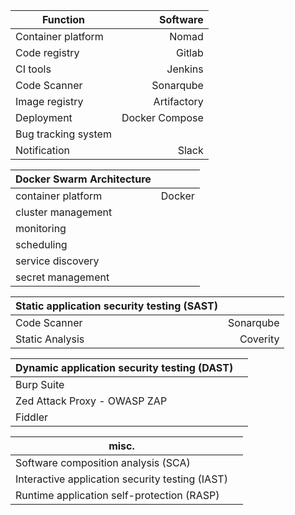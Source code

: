 
| Function             | Software   |
| ---------------------| ----------:|
| Container platform   | Nomad      |
| Code registry        | Gitlab     |
| CI tools             | Jenkins    |
| Code Scanner         | Sonarqube  |
| Image registry       | Artifactory |
|    Deployment   | Docker Compose   |
| Bug tracking system  |            |
| Notification         | Slack      |


| Docker Swarm Architecture   |            |
| ---------------------| ----------:|
| container platform   | Docker |
|   cluster management |       |
|   monitoring |       |
|   scheduling         |       |
|   service discovery  |      |
|   secret management  |      |

| Static application security testing (SAST)                 |        |
| ---------------------| ----------:|
| Code Scanner         | Sonarqube  |
| Static Analysis       | Coverity  |

| Dynamic application security testing (DAST)   |            |
| ---------------------| ----------:|
| Burp Suite  |  |
|   Zed Attack Proxy - OWASP ZAP |       |
|   Fiddler |       |

| misc.   |            |
| ---------------------| ----------:|
| Software composition analysis (SCA)  |  |
| Interactive application security testing (IAST) |       |
| Runtime application self-protection (RASP) |       |
